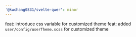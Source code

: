 ```yaml
---
'@kwchang0831/svelte-qwer': minor
---
```


feat: introduce css variable for customized theme
feat: added `user/config/userTheme.scss` for customized theme
